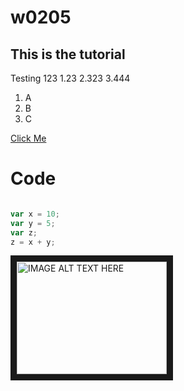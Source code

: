 # w0205

## This is the tutorial
Testing 123 1.23 2.323 3.444

1. A
2. B
3. C

[Click Me](https://www.google.com)

# Code
```javascript

var x = 10;
var y = 5;
var z;
z = x + y;

```

<img src="http://ezwang_uploads.storage.googleapis.com/20141013153651_6616758da438b02b8d360ad83a5b3d77.png" 
alt="IMAGE ALT TEXT HERE" width="240" height="180" border="10" />
